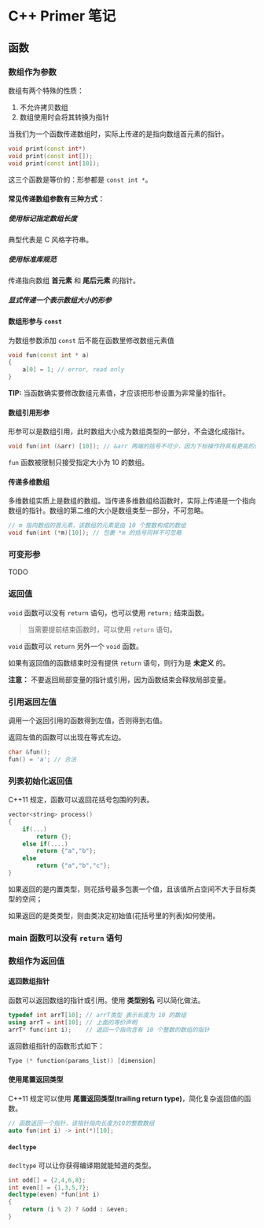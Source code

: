 # C++ Primer 笔记

## 函数

### 数组作为参数

数组有两个特殊的性质：

1. 不允许拷贝数组
2. 数组使用时会将其转换为指针


当我们为一个函数传递数组时，实际上传递的是指向数组首元素的指针。

```c++
void print(const int*)
void print(const int[]);
void print(const int[10]);
```

这三个函数是等价的：形参都是 `const int *`。

#### 常见传递数组参数有三种方式：

##### 使用标记指定数组长度

典型代表是 C 风格字符串。

##### 使用标准库规范

传递指向数组 **首元素** 和 **尾后元素** 的指针。

##### 显式传递一个表示数组大小的形参

#### 数组形参与 `const`

为数组参数添加 `const` 后不能在函数里修改数组元素值

```c++
void fun(const int * a)
{
	a[0] = 1; // error, read only
}
```

**TIP:** 当函数确实要修改数组元素值，才应该把形参设置为非常量的指针。

#### 数组引用形参 

形参可以是数组引用，此时数组大小成为数组类型的一部分，不会退化成指针。

```c++
void fun(int (&arr) [10]); // &arr 两端的括号不可少，因为下标操作符具有更高的优先级
```

`fun` 函数被限制只接受指定大小为 10 的数组。

#### 传递多维数组

多维数组实质上是数组的数组。当传递多维数组给函数时，实际上传递是一个指向数组的指针。数组的第二维的大小是数组类型一部分，不可忽略。

```c++
// m 指向数组的首元素，该数组的元素是由 10 个整数构成的数组
void fun(int (*m)[10]); // 包裹 *m 的括号同样不可忽略
```

### 可变形参

TODO

### 返回值

`void` 函数可以没有 `return` 语句，也可以使用 `return;` 结束函数。

>当需要提前结束函数时，可以使用 `return` 语句。

`void` 函数可以 `return` 另外一个 `void` 函数。

如果有返回值的函数结束时没有提供 `return` 语句，则行为是 **未定义** 的。

**注意：** 不要返回局部变量的指针或引用，因为函数结束会释放局部变量。

### 引用返回左值

调用一个返回引用的函数得到左值，否则得到右值。

返回左值的函数可以出现在等式左边。

```cpp
char &fun();
fun() = 'a'; // 合法
```

### 列表初始化返回值

C++11 规定，函数可以返回花括号包围的列表。

```cpp
vector<string> process()
{
	if(...)
		return {};
	else if(....)
		return {"a","b"};
	else 
		return {"a","b","c"};
}
```

如果返回的是内置类型，则花括号最多包裹一个值，且该值所占空间不大于目标类型的空间；

如果返回的是类类型，则由类决定初始值(花括号里的列表)如何使用。

### main 函数可以没有 `return` 语句

### 数组作为返回值

#### 返回数组指针

函数可以返回数组的指针或引用。使用 **类型别名** 可以简化做法。

```cpp
typedef int arrT[10]; // arrT类型 表示长度为 10 的数组
using arrT = int[10]; // 上面的等价声明
arrT* func(int i);    // 返回一个指向含有 10 个整数的数组的指针
```

返回数组指针的函数形式如下：

```cpp
Type (* function(params_list)) [dimension]
```

#### 使用尾置返回类型

C++11 规定可以使用 **尾置返回类型(trailing return type)**，简化复杂返回值的函数。

```cpp
// 函数返回一个指针，该指针指向长度为10的整数数组
auto fun(int i) -> int(*)[10];
```

#### `decltype`

`decltype` 可以让你获得编译期就能知道的类型。

```cpp
int odd[] = {2,4,6,8};
int even[] = {1,3,5,7};
decltype(even) *fun(int i)
{
	return (i % 2) ? &odd : &even;
}
```
